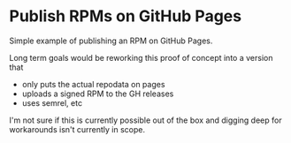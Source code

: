 # Publish RPMs on GitHub Pages

Simple example of publishing an RPM on GitHub Pages.

Long term goals would be reworking this proof of concept into a version that
* only puts the actual repodata on pages
* uploads a signed RPM to the GH releases
* uses semrel, etc

I'm not sure if this is currently possible out of the box and digging deep
for workarounds isn't currently in scope.
